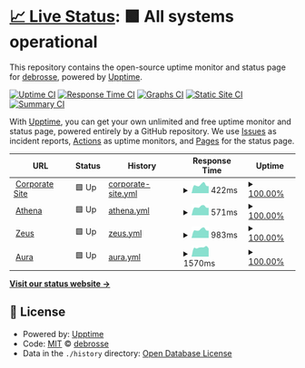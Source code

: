# [📈 Live Status](https://ddebrosse.github.io/status): <!--live status--> **🟩 All systems operational**

This repository contains the open-source uptime monitor and status page for [debrosse](https://ddebrosse.github.io/status), powered by [Upptime](https://github.com/upptime/upptime).

[![Uptime CI](https://github.com/ddebrosse/status/workflows/Uptime%20CI/badge.svg)](https://github.com/ddebrosse/status/actions?query=workflow%3A%22Uptime+CI%22)
[![Response Time CI](https://github.com/ddebrosse/status/workflows/Response%20Time%20CI/badge.svg)](https://github.com/ddebrosse/status/actions?query=workflow%3A%22Response+Time+CI%22)
[![Graphs CI](https://github.com/ddebrosse/status/workflows/Graphs%20CI/badge.svg)](https://github.com/ddebrosse/status/actions?query=workflow%3A%22Graphs+CI%22)
[![Static Site CI](https://github.com/ddebrosse/status/workflows/Static%20Site%20CI/badge.svg)](https://github.com/ddebrosse/status/actions?query=workflow%3A%22Static+Site+CI%22)
[![Summary CI](https://github.com/ddebrosse/status/workflows/Summary%20CI/badge.svg)](https://github.com/ddebrosse/status/actions?query=workflow%3A%22Summary+CI%22)

With [Upptime](https://upptime.js.org), you can get your own unlimited and free uptime monitor and status page, powered entirely by a GitHub repository. We use [Issues](https://github.com/ddebrosse/status/issues) as incident reports, [Actions](https://github.com/ddebrosse/status/actions) as uptime monitors, and [Pages](https://ddebrosse.github.io/status) for the status page.

<!--start: status pages-->
<!-- This summary is generated by Upptime (https://github.com/upptime/upptime) -->
<!-- Do not edit this manually, your changes will be overwritten -->
<!-- prettier-ignore -->
| URL | Status | History | Response Time | Uptime |
| --- | ------ | ------- | ------------- | ------ |
| <img alt="" src="https://favicons.githubusercontent.com/www.vilt-group.com" height="13"> [Corporate Site](https://www.vilt-group.com) | 🟩 Up | [corporate-site.yml](https://github.com/ddebrosse/status/commits/HEAD/history/corporate-site.yml) | <details><summary><img alt="Response time graph" src="./graphs/corporate-site/response-time-week.png" height="20"> 422ms</summary><br><a href="https://ddebrosse.github.io/status/history/corporate-site"><img alt="Response time 412" src="https://img.shields.io/endpoint?url=https%3A%2F%2Fraw.githubusercontent.com%2Fddebrosse%2Fstatus%2FHEAD%2Fapi%2Fcorporate-site%2Fresponse-time.json"></a><br><a href="https://ddebrosse.github.io/status/history/corporate-site"><img alt="24-hour response time 362" src="https://img.shields.io/endpoint?url=https%3A%2F%2Fraw.githubusercontent.com%2Fddebrosse%2Fstatus%2FHEAD%2Fapi%2Fcorporate-site%2Fresponse-time-day.json"></a><br><a href="https://ddebrosse.github.io/status/history/corporate-site"><img alt="7-day response time 422" src="https://img.shields.io/endpoint?url=https%3A%2F%2Fraw.githubusercontent.com%2Fddebrosse%2Fstatus%2FHEAD%2Fapi%2Fcorporate-site%2Fresponse-time-week.json"></a><br><a href="https://ddebrosse.github.io/status/history/corporate-site"><img alt="30-day response time 457" src="https://img.shields.io/endpoint?url=https%3A%2F%2Fraw.githubusercontent.com%2Fddebrosse%2Fstatus%2FHEAD%2Fapi%2Fcorporate-site%2Fresponse-time-month.json"></a><br><a href="https://ddebrosse.github.io/status/history/corporate-site"><img alt="1-year response time 412" src="https://img.shields.io/endpoint?url=https%3A%2F%2Fraw.githubusercontent.com%2Fddebrosse%2Fstatus%2FHEAD%2Fapi%2Fcorporate-site%2Fresponse-time-year.json"></a></details> | <details><summary><a href="https://ddebrosse.github.io/status/history/corporate-site">100.00%</a></summary><a href="https://ddebrosse.github.io/status/history/corporate-site"><img alt="All-time uptime 99.07%" src="https://img.shields.io/endpoint?url=https%3A%2F%2Fraw.githubusercontent.com%2Fddebrosse%2Fstatus%2FHEAD%2Fapi%2Fcorporate-site%2Fuptime.json"></a><br><a href="https://ddebrosse.github.io/status/history/corporate-site"><img alt="24-hour uptime 100.00%" src="https://img.shields.io/endpoint?url=https%3A%2F%2Fraw.githubusercontent.com%2Fddebrosse%2Fstatus%2FHEAD%2Fapi%2Fcorporate-site%2Fuptime-day.json"></a><br><a href="https://ddebrosse.github.io/status/history/corporate-site"><img alt="7-day uptime 100.00%" src="https://img.shields.io/endpoint?url=https%3A%2F%2Fraw.githubusercontent.com%2Fddebrosse%2Fstatus%2FHEAD%2Fapi%2Fcorporate-site%2Fuptime-week.json"></a><br><a href="https://ddebrosse.github.io/status/history/corporate-site"><img alt="30-day uptime 100.00%" src="https://img.shields.io/endpoint?url=https%3A%2F%2Fraw.githubusercontent.com%2Fddebrosse%2Fstatus%2FHEAD%2Fapi%2Fcorporate-site%2Fuptime-month.json"></a><br><a href="https://ddebrosse.github.io/status/history/corporate-site"><img alt="1-year uptime 99.07%" src="https://img.shields.io/endpoint?url=https%3A%2F%2Fraw.githubusercontent.com%2Fddebrosse%2Fstatus%2FHEAD%2Fapi%2Fcorporate-site%2Fuptime-year.json"></a></details>
| <img alt="" src="https://favicons.githubusercontent.com/athena.vilt-group.com" height="13"> [Athena](https://athena.vilt-group.com) | 🟩 Up | [athena.yml](https://github.com/ddebrosse/status/commits/HEAD/history/athena.yml) | <details><summary><img alt="Response time graph" src="./graphs/athena/response-time-week.png" height="20"> 571ms</summary><br><a href="https://ddebrosse.github.io/status/history/athena"><img alt="Response time 569" src="https://img.shields.io/endpoint?url=https%3A%2F%2Fraw.githubusercontent.com%2Fddebrosse%2Fstatus%2FHEAD%2Fapi%2Fathena%2Fresponse-time.json"></a><br><a href="https://ddebrosse.github.io/status/history/athena"><img alt="24-hour response time 510" src="https://img.shields.io/endpoint?url=https%3A%2F%2Fraw.githubusercontent.com%2Fddebrosse%2Fstatus%2FHEAD%2Fapi%2Fathena%2Fresponse-time-day.json"></a><br><a href="https://ddebrosse.github.io/status/history/athena"><img alt="7-day response time 571" src="https://img.shields.io/endpoint?url=https%3A%2F%2Fraw.githubusercontent.com%2Fddebrosse%2Fstatus%2FHEAD%2Fapi%2Fathena%2Fresponse-time-week.json"></a><br><a href="https://ddebrosse.github.io/status/history/athena"><img alt="30-day response time 624" src="https://img.shields.io/endpoint?url=https%3A%2F%2Fraw.githubusercontent.com%2Fddebrosse%2Fstatus%2FHEAD%2Fapi%2Fathena%2Fresponse-time-month.json"></a><br><a href="https://ddebrosse.github.io/status/history/athena"><img alt="1-year response time 569" src="https://img.shields.io/endpoint?url=https%3A%2F%2Fraw.githubusercontent.com%2Fddebrosse%2Fstatus%2FHEAD%2Fapi%2Fathena%2Fresponse-time-year.json"></a></details> | <details><summary><a href="https://ddebrosse.github.io/status/history/athena">100.00%</a></summary><a href="https://ddebrosse.github.io/status/history/athena"><img alt="All-time uptime 99.07%" src="https://img.shields.io/endpoint?url=https%3A%2F%2Fraw.githubusercontent.com%2Fddebrosse%2Fstatus%2FHEAD%2Fapi%2Fathena%2Fuptime.json"></a><br><a href="https://ddebrosse.github.io/status/history/athena"><img alt="24-hour uptime 100.00%" src="https://img.shields.io/endpoint?url=https%3A%2F%2Fraw.githubusercontent.com%2Fddebrosse%2Fstatus%2FHEAD%2Fapi%2Fathena%2Fuptime-day.json"></a><br><a href="https://ddebrosse.github.io/status/history/athena"><img alt="7-day uptime 100.00%" src="https://img.shields.io/endpoint?url=https%3A%2F%2Fraw.githubusercontent.com%2Fddebrosse%2Fstatus%2FHEAD%2Fapi%2Fathena%2Fuptime-week.json"></a><br><a href="https://ddebrosse.github.io/status/history/athena"><img alt="30-day uptime 100.00%" src="https://img.shields.io/endpoint?url=https%3A%2F%2Fraw.githubusercontent.com%2Fddebrosse%2Fstatus%2FHEAD%2Fapi%2Fathena%2Fuptime-month.json"></a><br><a href="https://ddebrosse.github.io/status/history/athena"><img alt="1-year uptime 99.07%" src="https://img.shields.io/endpoint?url=https%3A%2F%2Fraw.githubusercontent.com%2Fddebrosse%2Fstatus%2FHEAD%2Fapi%2Fathena%2Fuptime-year.json"></a></details>
| <img alt="" src="https://favicons.githubusercontent.com/zeus.vilt-group.com" height="13"> [Zeus](https://zeus.vilt-group.com/) | 🟩 Up | [zeus.yml](https://github.com/ddebrosse/status/commits/HEAD/history/zeus.yml) | <details><summary><img alt="Response time graph" src="./graphs/zeus/response-time-week.png" height="20"> 983ms</summary><br><a href="https://ddebrosse.github.io/status/history/zeus"><img alt="Response time 949" src="https://img.shields.io/endpoint?url=https%3A%2F%2Fraw.githubusercontent.com%2Fddebrosse%2Fstatus%2FHEAD%2Fapi%2Fzeus%2Fresponse-time.json"></a><br><a href="https://ddebrosse.github.io/status/history/zeus"><img alt="24-hour response time 865" src="https://img.shields.io/endpoint?url=https%3A%2F%2Fraw.githubusercontent.com%2Fddebrosse%2Fstatus%2FHEAD%2Fapi%2Fzeus%2Fresponse-time-day.json"></a><br><a href="https://ddebrosse.github.io/status/history/zeus"><img alt="7-day response time 983" src="https://img.shields.io/endpoint?url=https%3A%2F%2Fraw.githubusercontent.com%2Fddebrosse%2Fstatus%2FHEAD%2Fapi%2Fzeus%2Fresponse-time-week.json"></a><br><a href="https://ddebrosse.github.io/status/history/zeus"><img alt="30-day response time 1070" src="https://img.shields.io/endpoint?url=https%3A%2F%2Fraw.githubusercontent.com%2Fddebrosse%2Fstatus%2FHEAD%2Fapi%2Fzeus%2Fresponse-time-month.json"></a><br><a href="https://ddebrosse.github.io/status/history/zeus"><img alt="1-year response time 949" src="https://img.shields.io/endpoint?url=https%3A%2F%2Fraw.githubusercontent.com%2Fddebrosse%2Fstatus%2FHEAD%2Fapi%2Fzeus%2Fresponse-time-year.json"></a></details> | <details><summary><a href="https://ddebrosse.github.io/status/history/zeus">100.00%</a></summary><a href="https://ddebrosse.github.io/status/history/zeus"><img alt="All-time uptime 99.07%" src="https://img.shields.io/endpoint?url=https%3A%2F%2Fraw.githubusercontent.com%2Fddebrosse%2Fstatus%2FHEAD%2Fapi%2Fzeus%2Fuptime.json"></a><br><a href="https://ddebrosse.github.io/status/history/zeus"><img alt="24-hour uptime 100.00%" src="https://img.shields.io/endpoint?url=https%3A%2F%2Fraw.githubusercontent.com%2Fddebrosse%2Fstatus%2FHEAD%2Fapi%2Fzeus%2Fuptime-day.json"></a><br><a href="https://ddebrosse.github.io/status/history/zeus"><img alt="7-day uptime 100.00%" src="https://img.shields.io/endpoint?url=https%3A%2F%2Fraw.githubusercontent.com%2Fddebrosse%2Fstatus%2FHEAD%2Fapi%2Fzeus%2Fuptime-week.json"></a><br><a href="https://ddebrosse.github.io/status/history/zeus"><img alt="30-day uptime 100.00%" src="https://img.shields.io/endpoint?url=https%3A%2F%2Fraw.githubusercontent.com%2Fddebrosse%2Fstatus%2FHEAD%2Fapi%2Fzeus%2Fuptime-month.json"></a><br><a href="https://ddebrosse.github.io/status/history/zeus"><img alt="1-year uptime 99.07%" src="https://img.shields.io/endpoint?url=https%3A%2F%2Fraw.githubusercontent.com%2Fddebrosse%2Fstatus%2FHEAD%2Fapi%2Fzeus%2Fuptime-year.json"></a></details>
| <img alt="" src="https://favicons.githubusercontent.com/aura.vilt-group.com" height="13"> [Aura](https://aura.vilt-group.com/) | 🟩 Up | [aura.yml](https://github.com/ddebrosse/status/commits/HEAD/history/aura.yml) | <details><summary><img alt="Response time graph" src="./graphs/aura/response-time-week.png" height="20"> 1570ms</summary><br><a href="https://ddebrosse.github.io/status/history/aura"><img alt="Response time 1519" src="https://img.shields.io/endpoint?url=https%3A%2F%2Fraw.githubusercontent.com%2Fddebrosse%2Fstatus%2FHEAD%2Fapi%2Faura%2Fresponse-time.json"></a><br><a href="https://ddebrosse.github.io/status/history/aura"><img alt="24-hour response time 1423" src="https://img.shields.io/endpoint?url=https%3A%2F%2Fraw.githubusercontent.com%2Fddebrosse%2Fstatus%2FHEAD%2Fapi%2Faura%2Fresponse-time-day.json"></a><br><a href="https://ddebrosse.github.io/status/history/aura"><img alt="7-day response time 1570" src="https://img.shields.io/endpoint?url=https%3A%2F%2Fraw.githubusercontent.com%2Fddebrosse%2Fstatus%2FHEAD%2Fapi%2Faura%2Fresponse-time-week.json"></a><br><a href="https://ddebrosse.github.io/status/history/aura"><img alt="30-day response time 1603" src="https://img.shields.io/endpoint?url=https%3A%2F%2Fraw.githubusercontent.com%2Fddebrosse%2Fstatus%2FHEAD%2Fapi%2Faura%2Fresponse-time-month.json"></a><br><a href="https://ddebrosse.github.io/status/history/aura"><img alt="1-year response time 1519" src="https://img.shields.io/endpoint?url=https%3A%2F%2Fraw.githubusercontent.com%2Fddebrosse%2Fstatus%2FHEAD%2Fapi%2Faura%2Fresponse-time-year.json"></a></details> | <details><summary><a href="https://ddebrosse.github.io/status/history/aura">100.00%</a></summary><a href="https://ddebrosse.github.io/status/history/aura"><img alt="All-time uptime 99.07%" src="https://img.shields.io/endpoint?url=https%3A%2F%2Fraw.githubusercontent.com%2Fddebrosse%2Fstatus%2FHEAD%2Fapi%2Faura%2Fuptime.json"></a><br><a href="https://ddebrosse.github.io/status/history/aura"><img alt="24-hour uptime 100.00%" src="https://img.shields.io/endpoint?url=https%3A%2F%2Fraw.githubusercontent.com%2Fddebrosse%2Fstatus%2FHEAD%2Fapi%2Faura%2Fuptime-day.json"></a><br><a href="https://ddebrosse.github.io/status/history/aura"><img alt="7-day uptime 100.00%" src="https://img.shields.io/endpoint?url=https%3A%2F%2Fraw.githubusercontent.com%2Fddebrosse%2Fstatus%2FHEAD%2Fapi%2Faura%2Fuptime-week.json"></a><br><a href="https://ddebrosse.github.io/status/history/aura"><img alt="30-day uptime 100.00%" src="https://img.shields.io/endpoint?url=https%3A%2F%2Fraw.githubusercontent.com%2Fddebrosse%2Fstatus%2FHEAD%2Fapi%2Faura%2Fuptime-month.json"></a><br><a href="https://ddebrosse.github.io/status/history/aura"><img alt="1-year uptime 99.07%" src="https://img.shields.io/endpoint?url=https%3A%2F%2Fraw.githubusercontent.com%2Fddebrosse%2Fstatus%2FHEAD%2Fapi%2Faura%2Fuptime-year.json"></a></details>

<!--end: status pages-->

[**Visit our status website →**](https://ddebrosse.github.io/status)

## 📄 License

- Powered by: [Upptime](https://github.com/upptime/upptime)
- Code: [MIT](./LICENSE) © [debrosse](https://ddebrosse.github.io/status)
- Data in the `./history` directory: [Open Database License](https://opendatacommons.org/licenses/odbl/1-0/)
